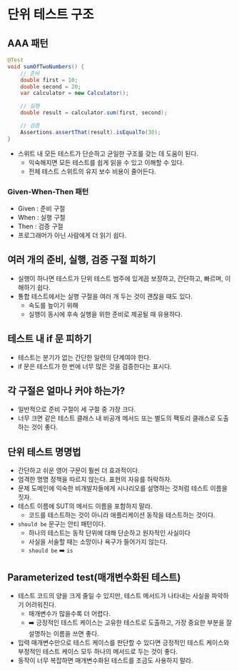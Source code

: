 # 단위 테스트 구조

## AAA 패턴

```java
@Test
void sumOfTwoNumbers() {
    // 준비
    double first = 10;
    double second = 20;
    var calculator = new Calculator();

    // 실행
    double result = calculator.sum(first, second);

    // 검증
    Assertions.assertThat(result).isEqualTo(30);
}
```

- 스위트 내 모든 테스트가 단순하고 균일한 구조를 갖는 데 도움이 된다.
  - 익숙해지면 모든 테스트를 쉽게 읽을 수 있고 이해할 수 있다.
  - 전체 테스트 스위트의 유지 보수 비용이 줄어든다.

### Given-When-Then 패턴

- Given : 준비 구절
- When : 실행 구절
- Then : 검증 구절
- 프로그래머가 아닌 사람에게 더 읽기 쉽다.

## 여러 개의 준비, 실행, 검증 구절 피하기

- 실행이 하나면 테스트가 단위 테스트 범주에 있게끔 보장하고, 간단하고, 빠르며, 이해하기 쉽다.
- 통합 테스트에서는 실행 구절을 여러 개 두는 것이 괜찮을 때도 있다.
  - 속도를 높이기 위해
  - 실행이 동시에 후속 실행을 위한 준비로 제공될 때 유용하다.

## 테스트 내 if 문 피하기

- 테스트는 분기가 없는 간단한 일련의 단계여야 한다.
- if 문은 테스트가 한 번에 너무 많은 것을 검증한다는 표시다.

## 각 구절은 얼마나 커야 하는가?

- 일반적으로 준비 구절이 세 구절 중 가장 크다.
- 너무 크면 같은 테스트 클래스 내 비공개 메서드 또는 별도의 팩토리 클래스로 도출하는 것이 좋다.

## 단위 테스트 명명법

- 간단하고 쉬운 영어 구문이 훨씬 더 효과적이다.
- 엄격한 명명 정책을 따르지 않는다. 표현의 자유를 허락하자.
- 문제 도메인에 익숙한 비개발자들에게 시나리오를 설명하는 것처럼 테스트 이름을 짓자.
- 테스트 이름에 SUT의 메서드 이름을 포함하지 말라.
  - 코드를 테스트하는 것이 아니라 애플리케이션 동작을 테스트하는 것이다.
- `should be` 문구는 안티 패턴이다.
  - 하나의 테스트는 동작 단위에 대해 단순하고 원자적인 사실이다
  - 사실을 서술할 때는 소망이나 욕구가 들어가지 않는다.
  - `should be` ➡️ `is`

## Parameterized test(매개변수화된 테스트)

- 테스트 코드의 양을 크게 줄일 수 있지만, 테스트 메서드가 나타내는 사실을 파악하기 어려워진다.
  - 매개변수가 많을수록 더 어렵다.
  - ➡️ 긍정적인 테스트 케이스는 고유한 테스트로 도출하고, 가장 중요한 부분을 잘 설명하는 이름을 쓰면 좋다.
- 입력 매개변수만으로 테스트 케이스를 판단할 수 있다면 긍정적인 테스트 케이스와 부정적인 테스트 케이스 모두 하나의 메서드로 두는 것이 좋다.
- 동작이 너무 복잡하면 매개변수화된 테스트를 조금도 사용하지 말라.
